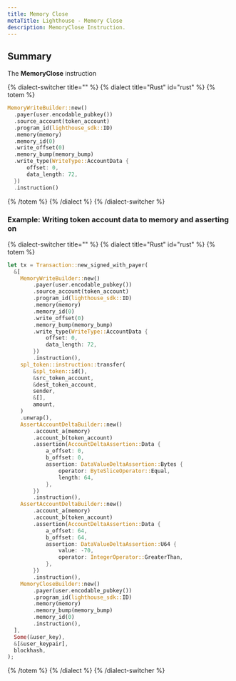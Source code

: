 ```yaml
---
title: Memory Close
metaTitle: Lighthouse - Memory Close
description: MemoryClose Instruction.
---
```


## Summary

The **MemoryClose** instruction

{% dialect-switcher title="" %}
{% dialect title="Rust" id="rust" %}
{% totem %}

```rust
MemoryWriteBuilder::new()
  .payer(user.encodable_pubkey())
  .source_account(token_account)
  .program_id(lighthouse_sdk::ID)
  .memory(memory)
  .memory_id(0)
  .write_offset(0)
  .memory_bump(memory_bump)
  .write_type(WriteType::AccountData {
      offset: 0,
      data_length: 72,
  })
  .instruction()
```

{% /totem %}
{% /dialect %}
{% /dialect-switcher %}

### Example: Writing token account data to memory and asserting on

{% dialect-switcher title="" %}
{% dialect title="Rust" id="rust" %}
{% totem %}

```rust
let tx = Transaction::new_signed_with_payer(
  &[
    MemoryWriteBuilder::new()
        .payer(user.encodable_pubkey())
        .source_account(token_account)
        .program_id(lighthouse_sdk::ID)
        .memory(memory)
        .memory_id(0)
        .write_offset(0)
        .memory_bump(memory_bump)
        .write_type(WriteType::AccountData {
            offset: 0,
            data_length: 72,
        })
        .instruction(),
    spl_token::instruction::transfer(
        &spl_token::id(),
        &src_token_account,
        &dest_token_account,
        sender,
        &[],
        amount,
    )
    .unwrap(),
    AssertAccountDeltaBuilder::new()
        .account_a(memory)
        .account_b(token_account)
        .assertion(AccountDeltaAssertion::Data {
            a_offset: 0,
            b_offset: 0,
            assertion: DataValueDeltaAssertion::Bytes {
                operator: ByteSliceOperator::Equal,
                length: 64,
            },
        })
        .instruction(),
    AssertAccountDeltaBuilder::new()
        .account_a(memory)
        .account_b(token_account)
        .assertion(AccountDeltaAssertion::Data {
            a_offset: 64,
            b_offset: 64,
            assertion: DataValueDeltaAssertion::U64 {
                value: -70,
                operator: IntegerOperator::GreaterThan,
            },
        })
        .instruction(),
    MemoryCloseBuilder::new()
        .payer(user.encodable_pubkey())
        .program_id(lighthouse_sdk::ID)
        .memory(memory)
        .memory_bump(memory_bump)
        .memory_id(0)
        .instruction(),
  ],
  Some(&user_key),
  &[&user_keypair],
  blockhash,
);
```

{% /totem %}
{% /dialect %}
{% /dialect-switcher %}
